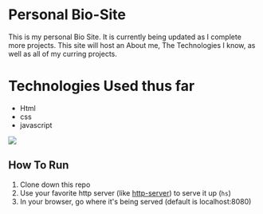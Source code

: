 # Personal Bio-Site
This is my personal Bio Site. It is currently being updated as I complete more projects. This site will host an About me, The Technologies I know, as well as all of my curring projects. 

# Technologies Used thus far
- Html
- css
- javascript
<img src="https://i.ibb.co/6R2Vnyv/Screen-Shot-2020-05-26-at-2-59-15-PM.png">

## How To Run
1. Clone down this repo
1. Use your favorite http server (like [http-server](https://www.npmjs.com/package/http-server)) to serve it up (`hs`)
1. In your browser, go where it's being served (default is localhost:8080)
